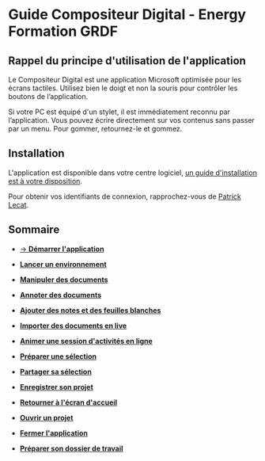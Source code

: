 # Guide Compositeur Digital - Energy Formation GRDF

## Rappel du principe d'utilisation de l'application

Le Compositeur Digital est une application Microsoft optimisée pour les écrans tactiles. Utilisez bien le doigt et non la souris pour contrôler les boutons de l’application. 

Si votre PC est équipé d'un stylet, il est immédiatement reconnu par l’application. Vous pouvez écrire directement sur vos contenus sans passer par un menu. Pour gommer, retournez-le et gommez. 

## Installation

L'application est disponible dans votre centre logiciel, [un guide d'installation est à votre disposition](./media/Install.pdf). 

Pour obtenir vos identifiants de connexion, rapprochez-vous de [Patrick Lecat](mailto:patrick.lecat@grdf.fr).


## Sommaire
* [&rarr; **Démarrer l'application**](./start-app.md)
* [**Lancer un environnement**](./new-universe.md)
* [**Manipuler des documents**](./manipulate-doc.md)
* [**Annoter des documents**](./annotate.md)
* [**Ajouter des notes et des feuilles blanches**](./add-notes.md)
* [**Importer des documents en live**](./import-docs.md)
* [**Animer une session d'activités en ligne**](./companion.md)
* [**Préparer une sélection**](./prepare-selection.md)
* [**Partager sa sélection**](./share-selection.md)
* [**Enregistrer son projet**](./save-project.md)
* [**Retourner à l'écran d'accueil**](./back-home.md)
* [**Ouvrir un projet**](./open-project.md)
* [**Fermer l'application**](./close-app.md)

* [**Préparer son dossier de travail**](./prepare-content.md)
